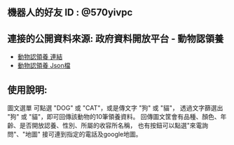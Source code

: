 ## 機器⼈的好友 ID : @570yivpc

## 連接的公開資料來源: 政府資料開放平台 - 動物認領養
- [動物認領養 連結](https://data.gov.tw/dataset/85903)
- [動物認領養 Json檔](https://data.moa.gov.tw/Service/OpenData/TransService.aspx?UnitId=QcbUEzN6E6DL&IsTransData=1)

## 使⽤說明:
圖文選單 可點選 "DOG" 或 "CAT"，或是傳文字 "狗" 或 "貓"，
透過文字篩選出 "狗" 或 "貓"，即可回傳該動物的10筆領養資料。
回傳圖文筐會有品種、顏色、年齡、是否開放認養、性別、所屬的收容所名稱，
也有按鈕可以點選"來電詢問"、"地圖" 接可連到指定的電話及google地圖。
